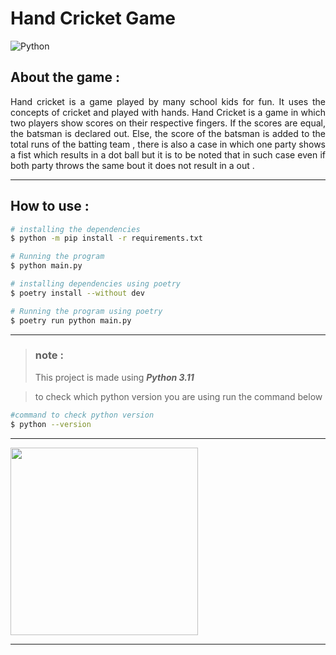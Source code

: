 # Hand Cricket Game

![Python](https://img.shields.io/badge/python-3670A0?style=for-the-badge&logo=python&logoColor=ffdd54)

## About the game :
<div align ="justify">
 Hand cricket is a game played by many school kids for fun. It uses the concepts of cricket and played with hands. Hand Cricket is a game in which two players show scores on their respective fingers. If the scores are equal, the batsman is declared out. Else, the score of the batsman is added to the total runs of the batting team , there is also a case in which one party shows a fist which results in a dot ball but it is to be noted that in such case even if both party throws the same bout it does not result in a out .
</div>

---
## How to use :
```bash
# installing the dependencies
$ python -m pip install -r requirements.txt 

# Running the program
$ python main.py

# installing dependencies using poetry
$ poetry install --without dev

# Running the program using poetry
$ poetry run python main.py
```
---

> ### note :
>
>This project is made using   ***Python 3.11*** 


>to check which python version you are using run the command below  

```bash
#command to check python version
$ python --version
```
----

<img src="https://media.giphy.com/media/ovHlQnHMZgVu9XRJfX/giphy.gif" height= 300>

---